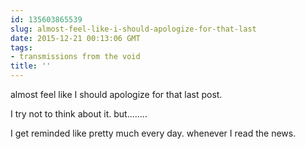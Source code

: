 ```yaml
---
id: 135603865539
slug: almost-feel-like-i-should-apologize-for-that-last
date: 2015-12-21 00:13:06 GMT
tags:
- transmissions from the void
title: ''
---
```

almost feel like I should apologize for that last post. 

I try not to think about it. but........ 

I get reminded like pretty much every day. whenever I read the news.